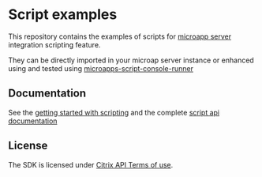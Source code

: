 # Script examples

This repository contains the examples of scripts for [microapp server](https://docs.citrix.com/en-us/citrix-microapps.html)
integration scripting feature.

They can be directly imported in your microap server instance or enhanced using and tested using
[microapps-script-console-runner](https://github.com/citrix-workspace/microapps-script-console-runner/releases/latest)

## Documentation

See the [getting started with scripting](https://developer.cloud.com/citrixworkspace/citrix-workspace-platform/build-workspace-microapp-integrations/docs/scripting-getting-started) and the complete [script api documentation](https://developer.cloud.com/citrixworkspace/citrix-workspace-platform/build-workspace-microapp-integrations/docs/script-development)

## License

The SDK is licensed under [Citrix API Terms of use](https://developer.cloud.com/citrix-api-terms-of-use).
